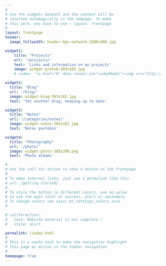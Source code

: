 ```yaml
---
#
# Use the widgets beneath and the content will be
# inserted automagically in the webpage. To make
# this work, you have to use › layout: frontpage
#
layout: frontpage
header:
  image_fullwidth: header-bgv-network-1800x900.jpg

widget1:
    title: "Projects"
    url: '/projects/'
    text: 'Links and information on my projects'
    image: widget-github-303x182.jpg
    # video: '<a href="#" data-reveal-id="videoModal"><img src="http://phlow.github.io/feeling-responsive/images/start-video-feeling-responsive-302x182.jpg" width="302" height="182" alt=""/></a>'

widget2:
  title: "Blog"
  url: '/blog/'
  image: widget-blog-303x182.jpg
  text: 'Yet another blog; keeping up to date'

widget3:
  title: "Notes"
  url: '/categories/notes/'
  image: widget-notes-303x182.jpg
  text: 'Notes pastebin'

widget4:
  title: "Photography"
  url: '/photo/'
  image: widget-photo-303x200.png
  text: 'Photo albums'

#
# Use the call for action to show a button on the frontpage
#
# To make internal links, just use a permalink like this
# url: /getting-started/
#
# To style the button in different colors, use no value
# to use the main color or success, alert or secondary.
# To change colors see sass/_01_settings_colors.scss
#

# callforaction:
#   text: Website material is not complete !
#   style: alert

permalink: /index.html
#
# This is a nasty hack to make the navigation highlight
# this page as active in the topbar navigation
#
homepage: true
---
```


<!-- <div id="videoModal" class="reveal-modal large" data-reveal="">
  <div class="flex-video widescreen vimeo" style="display: block;">
    <iframe width="1280" height="720" src="https://www.youtube.com/embed/3b5zCFSmVvU" frameborder="0" allowfullscreen></iframe>
  </div>
  <a class="close-reveal-modal">&#215;</a>
</div> -->
